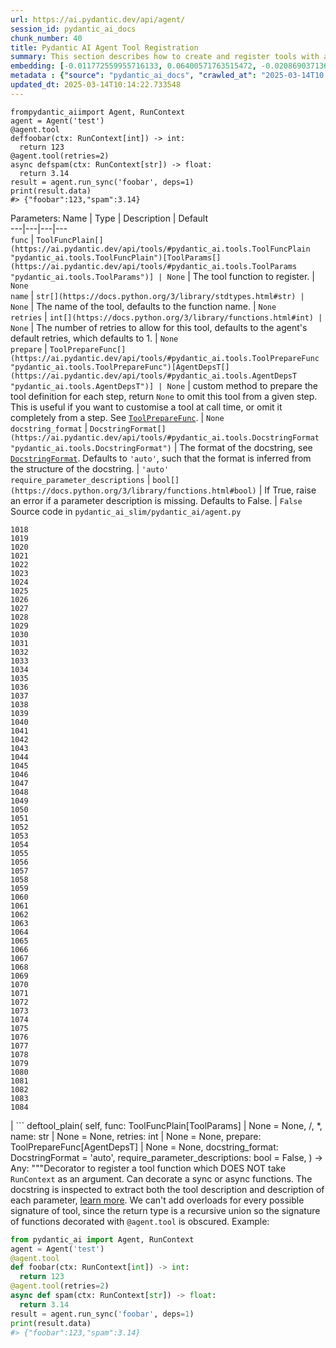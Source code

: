 ```yaml
---
url: https://ai.pydantic.dev/api/agent/
session_id: pydantic_ai_docs
chunk_number: 40
title: Pydantic AI Agent Tool Registration
summary: This section describes how to create and register tools with a Pydantic AI agent. It includes an example of defining two tools, 'foobar' and 'spam', with specific return types and a retry mechanism. It shows how to run the tool synchronously and print the results.
embedding: [-0.011772559955716133, 0.06400571763515472, -0.02086903713643551, -0.043434027582407, -0.012675599195063114, 0.014569781720638275, 0.006238685455173254, -0.0033368433360010386, 0.014327501878142357, 0.030989693477749825, -0.0019575045444071293, 0.012367244809865952, 0.05506342276930809, -0.009845339693129063, 0.01646396331489086, 0.019437387585639954, -0.04283934086561203, 0.019580552354454994, 0.01313813216984272, 0.056561145931482315, 0.054402660578489304, 0.029822349548339844, 0.013457500375807285, 0.00937730073928833, 0.02037346549332142, 0.011453191749751568, -0.011981800198554993, 0.06651661545038223, -0.005338398739695549, 0.02709120325744152, 0.015439783222973347, -0.016056492924690247, -0.014933199621737003, -0.022190559655427933, 0.03328033164143562, -0.009531478397548199, 0.05893988534808159, 0.027641838416457176, -0.016607128083705902, 0.03755325451493263, 0.00026137917302548885, -0.009762744419276714, 0.004787764512002468, 0.02942589297890663, -0.010313378646969795, 0.001067542121745646, -0.0019134539179503918, 0.05990900099277496, -5.162195861885266e-07, -0.03457982838153839, -0.03665021434426308, 0.0298443753272295, 0.004055420868098736, 0.014008134603500366, -0.024492209777235985, -0.016684217378497124, -0.025879807770252228, 0.0014151299837976694, -0.035438816994428635, 0.030857540667057037, 0.017455104738473892, -0.00128710747230798, -0.02115536667406559, 0.052684683352708817, -0.049424927681684494, 0.018281055614352226, -0.028522852808237076, 0.038588445633649826, -0.038720596581697464, 0.018776627257466316, 0.027179304510354996, 0.03079146519303322, -0.039293259382247925, -0.026672720909118652, -0.021320557221770287, -0.013094081543385983, 0.029866399243474007, 0.048543911427259445, 0.03786160796880722, 0.008138373494148254, 0.004498681519180536, -0.007719891611486673, -0.03345653414726257, 0.05043809488415718, -0.060657866299152374, -0.04394061118364334, -0.05294898524880409, -0.02451423555612564, 0.003083551535382867, 0.0153626948595047, 0.039755791425704956, -0.006315774284303188, 0.013633702881634235, 0.041517820209264755, 0.09008375555276871, 0.021871190518140793, 0.003736053127795458, -0.016221683472394943, 0.009030400775372982, 0.03435957431793213, 0.05559203028678894, 0.015527884475886822, -0.05074644833803177, -0.014988263137638569, 0.04682593420147896, -0.017719408497214317, -0.0005850488669238985, -0.04290541633963585, -0.047134287655353546, 0.012400282546877861, -0.053697846829891205, 0.0026540569961071014, -0.030064627528190613, 0.029051460325717926, -0.04911657050251961, -0.021375620737671852, 0.0066131167113780975, 0.06158293038606644, -0.0150983901694417, -0.03101171925663948, -0.06651661545038223, -0.03345653414726257, 0.039821866899728775, 0.007004067301750183, 0.013920033350586891, 0.0002479574759490788, -0.02938184142112732, -0.0203073900192976, -0.02744361013174057, -0.03541679307818413, 0.027113229036331177, 0.019756754860281944, 0.006156090646982193, 0.007774955127388239, -0.01040147989988327, -0.05625279247760773, -0.05167151615023613, -0.002700860844925046, -0.015406745485961437, 0.0011005800915881991, 0.003895736997947097, -0.010291353799402714, 0.0016078519402071834, 0.001918960246257484, -0.016485989093780518, 0.04700213670730591, -0.03676034137606621, -0.0150983901694417, -0.04290541633963585, 0.07294802367687225, 0.018842702731490135, -0.013358386233448982, 0.004449124448001385, -0.017917636781930923, -0.021309543401002884, 0.016265735030174255, 0.008595400489866734, 0.01953650265932083, 0.047310490161180496, -0.0029458929784595966, -0.01564902439713478, -0.0011522021377459168, -0.02242182567715645, -0.0017372509464621544, -0.012323194183409214, -0.03770742937922478, 0.07435764372348785, -0.03279577195644379, -0.044491246342659, 0.018446246162056923, 0.030593236908316612, -0.023677270859479904, -0.004234377294778824, 0.04464542120695114, 0.03418337181210518, -0.039183132350444794, -0.05153936147689819, -0.03171652927994728, -0.006392863113433123, 0.0031716530211269855, 0.003774597542360425, 0.005206246394664049, -0.04810340330004692, -0.010065593756735325, -0.039579588919878006, -0.028809182345867157, 0.019591566175222397, -0.035548944026231766, 0.009107490070164204, 0.058543428778648376, 0.012036863714456558, 0.028016269207000732, 0.020571693778038025, -0.008991857059299946, -0.011574330739676952, -0.03433755040168762, 0.0331922322511673, -0.0008576128166168928, 0.0158913042396307, -0.04149579256772995, -0.027069177478551865, -0.0025549428537487984, 0.039998069405555725, 0.0007406030199490488, 0.036958567798137665, 0.007626283913850784, 0.03905097767710686, -0.02814842015504837, 0.027818040922284126, -0.01412927359342575, -0.010126163251698017, -0.03968971595168114, 0.02002106048166752, 0.0015073611866682768, 0.004135263152420521, 0.0019272197969257832, 0.05867558345198631, -8.76712947501801e-05, -0.007400523871183395, 0.030593236908316612, -0.03834616765379906, 0.00792913231998682, 0.01600142940878868, -0.035306666046381, -0.018622448667883873, 0.007763942237943411, -0.06378547102212906, -0.04651757702231407, -0.023743348196148872, 0.09488528966903687, -0.022553976625204086, 0.019756754860281944, -0.018270043656229973, -0.012488383799791336, 0.02850082702934742, -0.026474492624402046, -0.0023828695993870497, -0.02973424829542637, -0.006811345461755991, -0.015351681970059872, -0.03292792662978172, -0.025152970105409622, -0.009647111408412457, 0.009217617101967335, -0.024976767599582672, 0.0314301997423172, 0.01878763921558857, 0.007841031067073345, 0.03863249719142914, 0.008870717138051987, 0.054402660578489304, -0.016926495358347893, -0.023104611784219742, -0.008689007721841335, -0.04037250205874443, 0.015946367755532265, 0.04629732295870781, -0.017565231770277023, -0.05695760250091553, 0.011271482333540916, 0.07123003900051117, -0.03090159222483635, 0.0045702639035880566, 0.0014330255798995495, 0.014624844305217266, -0.01585826463997364, 0.040350474417209625, 0.02024131454527378, 0.02797221764922142, 0.049953535199165344, 0.07475410401821136, 0.036782365292310715, 0.029690196737647057, -0.007835525088012218, -0.015406745485961437, 0.0034194383770227432, 0.017774472013115883, 0.052112020552158356, -0.019448399543762207, -0.04973328113555908, 0.0003768402966670692, 0.02733348309993744, 0.025241073220968246, 0.017928650602698326, -0.010247303172945976, 2.0084166862943675e-06, -0.0203073900192976, 0.012036863714456558, -0.015737125650048256, 0.015935353934764862, -0.02398562617599964, 0.035615019500255585, 0.03264159709215164, 0.01614459604024887, -0.030527161434292793, -0.038302116096019745, -0.006778307259082794, -0.022686129435896873, -0.007664828095585108, -0.04220060631632805, -0.007031599059700966, 0.03968971595168114, 0.009019388817250729, -0.009322237223386765, -0.010770405642688274, -0.011271482333540916, -0.01673928089439869, -0.019470425322651863, 0.04079098254442215, -0.01758725754916668, 0.01107325404882431, 0.04233275726437569, -0.05572418123483658, -0.020505618304014206, 0.00748862512409687, 0.024426134303212166, -0.00422887085005641, 0.008733058348298073, 0.02772993966937065, -0.024954741820693016, -0.01956954039633274, -0.03464590385556221, 0.013501551002264023, -0.018391182646155357, 0.015626998618245125, 0.002393882256001234, -0.0004749220097437501, 0.025945885106921196, -0.00944888312369585, 0.026430442929267883, -0.005200739949941635, -0.03257552161812782, -0.030703363940119743, 0.05096670240163803, 0.01857839897274971, 0.019580552354454994, 0.050349991768598557, -0.009680149145424366, 0.02175005152821541, 0.04466744884848595, 0.0005812632152810693, -0.02380942367017269, -0.03878667578101158, -0.039887942373752594, 0.01252142246812582, 0.06096621975302696, 0.0019478684989735484, 0.028721081092953682, -0.022752204909920692, 0.026496518403291702, 0.01782953552901745, -0.017422067001461983, 0.03345653414726257, 0.0026306549552828074, -0.03261956945061684, 0.005118145141750574, -0.028897283598780632, 0.018336119130253792, -0.02013118751347065, 0.0023828695993870497, -0.013644715771079063, 0.017565231770277023, -0.012334206141531467, -0.01181661058217287, -0.04832365736365318, 0.04083503410220146, 0.015836240723729134, -0.02179410308599472, -0.02334688976407051, -0.0010799313895404339, 0.03132007271051407, 0.08885033428668976, -0.024624362587928772, -0.02669474668800831, -0.0035846286918967962, -0.010076605714857578, -0.021573849022388458, -0.012191041372716427, 0.0321350134909153, -0.008534830063581467, 0.06550344824790955, -0.0034001662861555815, -0.014756997115910053, 0.014900161884725094, 0.026540569961071014, 0.044270992279052734, 0.021992331370711327, 0.013743829913437366, 0.002579721389338374, 0.009371794760227203, 0.014041172340512276, -0.07836626470088959, 0.007389510981738567, 0.014448641799390316, -0.05233227461576462, 0.006409382447600365, -0.0013050030684098601, 0.000847976712975651, 0.046209223568439484, -0.013314335606992245, -0.019029919058084488, 0.026892974972724915, -0.017146749421954155, -0.027465634047985077, -0.008452234789729118, 0.05114290490746498, 0.03257552161812782, 0.011541293002665043, 0.009085464291274548, 0.04215655475854874, 0.06330090761184692, 0.017355989664793015, 0.016188645735383034, -0.003714027814567089, -0.0038847243413329124, -0.02861095406115055, 0.007736410945653915, -0.02744361013174057, 0.023479042574763298, 0.0022011601831763983, -0.018181942403316498, -0.04902847111225128, 0.030417034402489662, -0.014349527657032013, 0.005321879871189594, 0.034734006971120834, -0.022620053961873055, -0.057089757174253464, -0.008523818105459213, -0.017961688339710236, 0.05048214644193649, -0.01225711777806282, 0.03535071760416031, -0.012576485052704811, -0.0603935606777668, -0.0072683715261518955, 0.014162312261760235, 0.02850082702934742, 0.024624362587928772, 0.03634185716509819, -0.027421584352850914, -0.05488722026348114, -0.005836722441017628, 0.04876416549086571, -0.0360335037112236, -0.0028715573716908693, -0.00027376844082027674, -0.010935595259070396, 0.08294753730297089, -0.005743114743381739, 0.0028467788361012936, -0.023104611784219742, -0.027531711384654045, -0.006877421401441097, 0.005635741166770458, -0.028456775471568108, 0.048191506415605545, -0.004294946789741516, 0.03764135390520096, 0.0024792305193841457, 0.08642754703760147, -0.003548837499693036, -0.014228387735784054, 0.031738556921482086, -0.027289431542158127, 0.00162437092512846, -0.012928890995681286, 0.033390458673238754, -0.006453433074057102, 0.007395017426460981, 0.008149386383593082, -0.005473304074257612, 0.003956306725740433, 0.0012912371894344687, 0.03242134302854538, -0.02704715169966221, 0.03118792176246643, 0.007306916173547506, 0.046561628580093384, -0.03347856178879738, 0.03253147006034851, -0.03587932512164116, 0.008369640447199345, 0.027641838416457176, -0.01861143670976162, 0.013710792176425457, -0.009212110191583633, -0.02123245596885681, -0.01875460147857666, 0.008298058062791824, 0.006987547967582941, -0.0068443831987679005, 0.01351256389170885, -0.008534830063581467, 0.026892974972724915, 0.0032707671634852886, 0.03799376264214516, 0.017807509750127792, -0.0034221915993839502, -0.014492692425847054, -0.019029919058084488, -0.02097916416823864, -0.013193195685744286, 0.012466358952224255, -0.011007177643477917, 0.007295903284102678, 0.013457500375807285, -0.008397172205150127, 0.0040471614338457584, 0.01963561587035656, -0.04501985386013985, -0.0015266333939507604, 0.013688766397535801, 0.034249447286129, 0.04057072848081589, -0.021981317549943924, 0.0139530710875988, -0.000911299604922533, -0.015461809001863003, -0.035438816994428635, 0.016827382147312164, -0.03704667091369629, -0.02398562617599964, 0.03803781047463417, 0.010357429273426533, 0.01340243685990572, 0.010285846889019012, -0.03275172412395477, -0.03546084463596344, -0.011376102454960346, -0.01506535243242979, -0.02376537211239338, 0.03579122573137283, -0.003091811202466488, -0.03623173013329506, -0.016408899798989296, -0.005754127632826567, 0.03292792662978172, 0.008011727593839169, -0.014900161884725094, 0.00872204639017582, 0.01893080398440361, -0.012323194183409214, -0.025307148694992065, -0.008254006505012512, 0.01492218766361475, 0.04735454171895981, 0.018908778205513954, 0.015285605564713478, -0.02532917447388172, 0.03418337181210518, -0.016904469579458237, 0.02861095406115055, -0.018655486404895782, 0.004886878654360771, -0.002512268489226699, 0.0014509211760014296, 0.019977008923888206, -0.003190925344824791, -0.054446712136268616, 0.02182714082300663, -0.025373224169015884, 0.007736410945653915, 0.011574330739676952, 0.01442661602050066, 0.028368674218654633, 0.013864969834685326, 0.020571693778038025, 0.008099828846752644, -0.009349768981337547, 0.027884116396307945, -0.009261667728424072, -0.0027751964516937733, -0.05541582778096199, 0.01313813216984272, -0.015010288916528225, 0.04400668665766716, -0.0448436513543129, -0.01790662482380867, -0.012906866148114204, 0.013072056695818901, -0.0038461799267679453, 0.019404349848628044, -0.021034227684140205, 0.004201339092105627, 0.026144113391637802, -0.001134306425228715, 0.0310777947306633, 0.008446728810667992, -0.08664780110120773, -0.01773042231798172, 0.027928167954087257, 0.020957138389348984, -0.03700261935591698, -0.05259658023715019, -0.0011047099251300097, -0.022686129435896873, 0.01709168590605259, -0.012851802632212639, 0.0020139445550739765, 0.032157037407159805, -0.0356810986995697, 0.0066131167113780975, 0.019558526575565338, -0.008039259351789951, 0.0029156082309782505, 0.03387501835823059, 0.011210912838578224, -0.043566178530454636, 0.021739039570093155, 0.002495749620720744, 0.021001188084483147, -0.023919550701975822, -0.03211298584938049, -0.034205395728349686, 0.03301602602005005, -0.007516156882047653, -0.011662432923913002, 0.046385426074266434, 0.003328583901748061, -0.023148661479353905, 0.014074210077524185, -0.025549426674842834, -0.0009119879105128348, 0.010814456269145012, 0.021595874801278114, 0.0029156082309782505, -0.006370837800204754, 0.01974574290215969, 0.08012828975915909, -0.05101075395941734, 0.011018190532922745, 0.011221925728023052, 0.004933682736009359, -0.013875981792807579, 0.01008211262524128, 0.029756272211670876, -0.007119700312614441, -0.006167103070765734, -0.05167151615023613, 0.024073727428913116, 0.031452227383852005, 0.038830723613500595, 0.016364848241209984, -0.02264207974076271, 0.04149579256772995, -0.009718693792819977, 0.010230783373117447, 0.015010288916528225, 0.0031386150512844324, 0.024778539314866066, -0.025549426674842834, -0.013446487486362457, 0.0028082344215363264, 0.011530280113220215, 0.044381119310855865, -0.009063439443707466, 0.004897891543805599, -0.027289431542158127, 0.018831690773367882, -0.010324391536414623, 0.0028522852808237076, -0.013226233422756195, -0.01428345125168562, -0.012014838866889477, 0.04109933599829674, 0.02539524994790554, 0.00941033847630024, -0.0009704927797429264, -0.03453577682375908, -0.00518422108143568, -0.004848334472626448, -0.010957621037960052, 0.006337799597531557, -0.003895736997947097, -0.0034414639230817556, 0.020472580567002296, -0.030813490971922874, -0.042751241475343704, 0.01921713352203369, -0.02574765495955944, -0.024360056966543198, 0.008204449899494648, 0.008909261785447598, 0.028170445933938026, -0.0006944874185137451, 0.023280814290046692, 0.043147698044776917, 0.03347856178879738, -0.00436102319508791, -0.01124945655465126, -0.035372741520404816, 0.03400716930627823, 0.012774713337421417, 0.027465634047985077, 0.025769680738449097, -0.009068945422768593, -0.005897292401641607, -0.017664344981312752, 0.007202295586466789, 0.0036369389854371548, -0.003089057980105281, -0.043434027582407, 0.013655728660523891, -0.013061043806374073, -0.007956664077937603, 0.014823072589933872, 0.01284078974276781, 0.04215655475854874, -0.021243467926979065, -0.021948279812932014, 0.001371767488308251, -0.032443366944789886, 0.00129605527035892, -0.04629732295870781, -0.013446487486362457, 0.04372035712003708, 0.008463247679173946, 0.024382082745432854, 0.002553566126152873, -0.04173807427287102, 0.02447018399834633, -0.02920563891530037, -0.005489822942763567, 0.034910209476947784, -0.0009367664461024106, -0.0018294821493327618, 0.04325782507658005, 0.015549910254776478, -0.016397885978221893, -0.020494606345891953, -0.03687046840786934, -0.014547755941748619, -0.03140817582607269, -0.012950916774570942, -0.009300211444497108, -0.02656259387731552, -0.0024489457719027996, -0.01893080398440361, 0.007114193867892027, 0.04598896950483322, 0.03409527242183685, 0.0015114909037947655, 0.0022727428004145622, -0.040702879428863525, 0.0076042586006224155, -0.0014701933832839131, -0.0021970304660499096, -0.014140286482870579, 0.06140672788023949, -0.023192713037133217, 0.005321879871189594, -0.031231973320245743, 0.035725146532058716, -0.025130946189165115, 0.025527402758598328, -0.02861095406115055, -0.00840818416327238, -0.027245381847023964, -0.001494971918873489, -0.009718693792819977, -0.018027763813734055, 0.0027270158752799034, 0.042685166001319885, -0.021805115044116974, -0.0019588812720030546, -0.019613590091466904, 0.01992194540798664, -0.039931993931531906, 0.0038214013911783695, 0.0321350134909153, -0.0075106509029865265, -0.04499782621860504, -0.005621975287795067, -0.007890588603913784, -0.01641991175711155, -0.0006741827819496393, -0.017422067001461983, 0.012543447315692902, -0.02592385932803154, 0.015406745485961437, 0.002956905635073781, -0.035306666046381, 0.011607369408011436, -0.007626283913850784, 0.01723485067486763, -0.01681636832654476, -0.009250654838979244, -0.02394157648086548, 0.007026092614978552, -0.06365331262350082, -0.013292309828102589, 0.022906383499503136, 0.016717255115509033, 0.003716781036928296, -0.004815296269953251, 0.007356473244726658, -0.06691306829452515, -0.03037298284471035, 0.018314093351364136, 0.01645294949412346, -0.04457934573292732, 0.029359815642237663, -0.014019147492945194, 0.04433706775307655, -0.009432364255189896, 0.006866408511996269, -0.018126878887414932, 0.028346648439764977, -0.011117304675281048, -0.015384719707071781, 0.01539573259651661, -0.010175719857215881, 0.002749041421338916, 0.008788121864199638, 0.036540087312459946, 0.01825902983546257, -0.04008617252111435, 0.00801723450422287, -0.04537225887179375, -0.005357671063393354, -0.019514476880431175, 0.041627947241067886, -0.00025363589520566165, 0.010836481116712093, 0.03704667091369629, -0.01325927209109068, -0.040350474417209625, -0.0284347515553236, -0.034491728991270065, -0.023214738816022873, -0.049997586756944656, 0.018490297719836235, 0.022047393023967743, 0.034910209476947784, 0.026496518403291702, 0.026848923414945602, 0.024205880239605904, -0.017499154433608055, 0.011188887059688568, 0.0027049905620515347, 0.016199657693505287, 0.004093965515494347, -0.01266458723694086, 0.01269762497395277, -0.02651854418218136, 0.0037663381081074476, 0.008077803999185562, 0.00127815967425704, 0.021199416369199753, -0.0021419671829789877, 0.042685166001319885, 0.05541582778096199, 0.01255446020513773, 0.003056019777432084, 0.03464590385556221, 0.05484316870570183, 0.03167248144745827, -0.0009161176858469844, 0.01664016582071781, 0.005787165369838476, 0.0035185525193810463, -0.010148189030587673, -0.010384961031377316, -0.02214650809764862, 0.005104379262775183, -0.04418288916349411, -0.01089705154299736, -0.004906150978058577, -0.008364133536815643, 0.004115990828722715, 0.01412927359342575, 0.00612855888903141, 0.006624129600822926, -0.02493271790444851, 0.01287382747977972, 0.011420154012739658, 0.07074548304080963, -0.011376102454960346, -0.019932959228754044, 0.033038053661584854, -0.04336795210838318, 0.003647951642051339, -0.035262614488601685, 0.008061285130679607, -0.008463247679173946, -0.018952829763293266, 0.010836481116712093, -0.01412927359342575, 0.05431455746293068, -0.04616517201066017, -0.008105335757136345, 0.011332051828503609, -0.051583413034677505, 0.04189225286245346, 0.03132007271051407, 0.0317826084792614, 0.012741675600409508, 0.03220108896493912, -0.019118020310997963, -7.067906699376181e-05, -0.02856690250337124, 0.026144113391637802, -0.013798893429338932, -0.005129157565534115, -0.013997121714055538, 0.01428345125168562, 0.010148189030587673, -0.01012065727263689, -0.04911657050251961, 0.023192713037133217, -0.04101123660802841, -0.03347856178879738, 0.0755910649895668, -0.007631790358573198, -0.0370907224714756, 0.05202392116189003, 0.0012430567294359207, 0.005429253447800875, 0.04435909166932106, -0.005974381230771542, -0.03409527242183685, -0.027377532795071602, -0.0068609025329351425, -0.016012443229556084, 0.006255204789340496, 0.018875740468502045, -0.007240839768201113, 0.02440410852432251, -0.005946849472820759, 0.017642321065068245, -0.008964325301349163, -0.004966720473021269, 0.054755065590143204, -0.04312567040324211, -0.049424927681684494, -0.017466116696596146, -0.0014054938219487667, -0.049601130187511444, 0.05409430339932442, -0.006558053661137819, -0.02603398635983467, -0.018622448667883873, -0.010775911621749401, -0.030527161434292793, 0.007020586170256138, 0.003609407227486372, -0.05242037773132324, 0.00944888312369585, 0.008358627557754517, 0.030857540667057037, -0.0377955324947834, 0.022664103657007217, -0.009916922077536583, -0.020637771114706993, -0.02656259387731552, -0.02232271060347557, -0.025967909023165703, 0.026342341676354408, -0.008413691073656082, -0.02086903713643551, -0.0331922322511673, -0.0065305219031870365, -0.004135263152420521, -0.0013999874936416745, -0.009861858561635017, -0.03557097166776657, 0.010104137472808361, -0.002165368990972638, 0.007081156130880117, -0.02009814791381359, 0.022223597392439842, 0.0035681098233908415, -0.0192501712590456, -0.007830018177628517, -0.0026994843501597643, 0.05114290490746498, 0.024954741820693016, 0.014162312261760235, -0.022311698645353317, -0.05484316870570183, 0.0017138490220531821, 0.011007177643477917, 0.01840219460427761, 0.0220694188028574, -0.022135496139526367, 0.01857839897274971, 0.040460601449012756, 0.010638252831995487, -0.03506438806653023, -0.019404349848628044, -0.05092265084385872, 0.026078036054968834, 0.026848923414945602, -0.027399558573961258, 0.006090014241635799, 0.028765130788087845, 0.025152970105409622, 0.024316007271409035, 0.008331095799803734, 0.01243332028388977, 0.01981181837618351, 0.04686998575925827, 0.01495522540062666, -0.023831449449062347, -0.03612160310149193, -0.018347132951021194, -0.01243332028388977, -0.0019602577667683363, 0.0018515075789764524, -0.011376102454960346, 0.019239159300923347, 0.0019781533628702164, -0.0284347515553236, 0.004641846287995577, -0.00916255358606577, -0.004875865764915943, -0.0019506217213347554, -0.03482210636138916, 0.01506535243242979, -0.010764898732304573, -0.006690205540508032, -0.006123052444308996, -0.013016993179917336, 0.023479042574763298, 0.040879085659980774, -0.006706724874675274, -0.03594540059566498, -0.022509926930069923, -0.0013036264572292566, 0.028743106871843338, 0.04446921870112419, -0.02832462452352047, 0.017069660127162933, -0.008947806432843208, -0.01188268605619669, 0.04951302707195282, -0.021595874801278114, 0.008072298020124435, -0.006541534326970577, -0.020847011357545853, 0.013039018027484417, 0.028104370459914207, 0.01730092614889145, 0.033038053661584854, 0.03557097166776657, -0.03896287828683853, 0.010038061998784542, 0.00978477019816637, 0.021981317549943924, -0.024029677733778954, 0.0007839654572308064, -0.02557145245373249, 0.0162437092512846, 0.011238444596529007, -0.021639924496412277, -0.007918120361864567, 0.03574717417359352, 0.011574330739676952, -0.0087440712377429, -0.00511263869702816, -0.03739907592535019, 0.005759634077548981, 0.018126878887414932, 0.026937026530504227, 0.00852932408452034, 0.0225980281829834, 0.0008851445163600147, -0.014745984226465225, 0.04279528930783272, 0.00754919508472085, -0.0027985984925180674, -0.03112184628844261, -0.018126878887414932, -0.007626283913850784, -0.024646388366818428, -0.02469043806195259, -0.022862331941723824, -0.009839833714067936, 0.014790034852921963, -0.0026058764196932316, 0.034778058528900146, -0.06915965676307678, -0.018038777634501457, -0.015208517201244831, 0.010109644383192062, -0.0033423497807234526, -0.02944791689515114, -0.00782451219856739, 0.0039893449284136295, 0.008446728810667992, 0.0013228986645117402, -0.017862573266029358, 0.00967464316636324, -0.003879218129441142, -0.012422308325767517, 0.046077072620391846, -0.0058697606436908245, 0.011205405928194523, -0.008964325301349163, 0.012378256767988205, 0.03235526755452156, 0.012598510831594467, 0.008094322867691517, -0.007466599810868502, -0.013248259201645851, 0.004881372209638357, -0.013061043806374073, -0.0032074442133307457, 0.02150777168571949, 0.014448641799390316, 0.0374431274831295, 0.030417034402489662, -0.06202343851327896, -0.012983954511582851, -0.040813006460666656, -0.0013827801449224353, 0.028302598744630814, 0.03266362100839615, 0.047134287655353546, 0.002000178676098585, 0.0188977662473917, -0.030395008623600006, 0.0005031420150771737, -0.0018267290433868766, -0.02086903713643551, -0.014580793678760529, 0.02016422525048256, 0.014536743052303791, 0.005398968700319529, 0.003678236622363329, -0.015549910254776478, 0.006475458387285471, -0.055327724665403366, -0.008204449899494648, -0.0048951380886137486, -0.010285846889019012, 0.002246587537229061, -0.0036396922077983618, -0.029888425022363663, -0.0011859284713864326, -0.016783330589532852, 0.003945294301956892, -0.012102940119802952, -0.023016510531306267, 0.008276032283902168, -0.004666625056415796, 0.05537177622318268, -0.0046280804090201855, 0.029976526275277138, 0.03387501835823059, -0.004226117394864559, 0.01527459267526865, 0.008677994832396507, -0.0010289977071806788, 0.008501792326569557, -0.036429960280656815, 0.0058862799778580666, 0.031055768951773643, 0.011051228269934654, -0.008551348932087421, 0.031143872067332268, -0.0025494364090263844, -0.040284398943185806, 0.023479042574763298, -0.010335404425859451, 0.01910700649023056, 0.011453191749751568, 0.03429349884390831, -0.030923618003726006, -0.03658413887023926, -0.002965165302157402, 0.011717496439814568, 0.008430209942162037, -0.03026285581290722, 0.0010785547783598304, -0.005677038803696632, -0.0023622207809239626, -0.008766097016632557, -2.550985118432436e-05, -0.013248259201645851, -0.06034950911998749, 0.007202295586466789, 0.030284881591796875, 0.0020428530406206846, -0.01255446020513773, -0.004939188715070486, 0.01627674698829651, -0.021606886759400368, 0.006040457170456648, -0.008606412447988987, 0.004033395554870367, 0.0018033270025625825, -0.02832462452352047, -0.048367708921432495, 0.026298290118575096, 0.018237005919218063, 0.025263097137212753, -0.020847011357545853, 0.036363884806632996, -0.0017303680069744587, 0.00137107924092561, -0.03416134789586067, 0.007670334540307522, 0.009256160818040371, 0.02673879824578762, 0.022576002404093742, 0.019007893279194832, 0.011519268155097961, 0.0023264295887202024, -0.002680212026461959, 0.02306056022644043, 0.01684940606355667, 0.028919309377670288, -0.014558768831193447, -0.002901842352002859, 0.038015786558389664, -0.02486664056777954, 0.01667320355772972, 0.011276988312602043, -0.009971985593438148, 0.01960257813334465, -0.01886472851037979, 0.01984485797584057, -0.028809182345867157, 0.027950191870331764, 0.00032556249061599374, 0.00923413597047329, 0.0012279143556952477, -0.014613832347095013, 0.01699257269501686, -0.03938135877251625, -0.030328933149576187, 0.005302607547491789, -0.005467797629535198, -0.005621975287795067, 0.04464542120695114, 0.012741675600409508, 0.0005169078940525651, 0.008622932247817516, 0.024844616651535034, 0.01904093101620674, 0.005682545248419046, -0.01617763377726078, -0.025791706517338753, -0.0025191514287143946, 0.052464429289102554, 0.013743829913437366, -0.008617425337433815, -0.004663871601223946, 0.035548944026231766, -0.008958818390965462, 0.0054457723163068295, -0.016221683472394943, 0.02165093645453453, -0.027201330289244652, -0.019800806418061256, 0.013787880539894104, -0.01410724874585867, 0.0004749220097437501, 0.0049639674834907055, -0.03400716930627823, 0.010038061998784542, 0.005019030999392271, 0.016937509179115295, -0.03521856293082237, -0.031562354415655136, 0.028456775471568108, 0.001611981657333672, 0.023655245080590248, -0.003551590722054243, 0.007356473244726658, 0.0014715699944645166, 0.030461084097623825, -0.021849164739251137, 0.009382806718349457, -0.009773757308721542, 0.008182424120604992, 0.0018570139072835445, -0.0038682054728269577, -0.0374431274831295, -0.022234609350562096, -0.013292309828102589, 0.02698107622563839, -0.01793966256082058, -0.01343547459691763, -0.024095753207802773, -0.006112039554864168, 0.01914004608988762, 0.0301967803388834, -0.006183622404932976, -0.029888425022363663, 0.012058889493346214, 0.01667320355772972, 0.0065140025690197945, -0.025901833549141884, 0.022576002404093742, 0.0035240589641034603, 0.01574813760817051, 0.014041172340512276, -0.044557321816682816, -0.0007674464141018689, -0.04898441955447197, 0.008655969984829426, -0.02550537697970867, -0.011166862212121487, -0.013864969834685326, -0.0069379908964037895, -0.00882666651159525, 0.026496518403291702, 0.015516872517764568, 0.017565231770277023, 0.0709657371044159, 0.01100167166441679, -0.007092168554663658, -0.004237130284309387, 0.022862331941723824, 0.013204208575189114, -0.0139530710875988, 0.041165415197610855, -0.010572177357971668, 0.001350430422462523, -0.018413208425045013, 0.018919792026281357, 0.008309070020914078, -0.006800332572311163, -0.006662673782557249, -0.016408899798989296, -0.0001137403814936988, -0.016508013010025024, 0.003912256099283695, 0.031055768951773643, -0.03352260962128639, -0.028302598744630814, -0.013765855692327023, -0.020472580567002296, 0.006464445497840643, -0.011310026980936527, -0.005330139305442572, 0.015880290418863297, -0.029403867200016975, -0.006326787173748016, 0.03442564979195595, -0.0017799250781536102, -0.02744361013174057, 0.00754919508472085, 0.04118743911385536, 0.011453191749751568, -0.014118261635303497, 0.007048117928206921, 0.004093965515494347, 0.0014330255798995495, -0.0018735328922048211, -0.0012719649821519852, 0.005754127632826567, 0.024712463840842247, -0.0004050603020004928, -0.005798178259283304, 0.024668412283062935, 0.01539573259651661, -0.03902895376086235, 0.03193678334355354, 0.0174881424754858, 0.023082586005330086, 0.012312181293964386, -0.011926736682653427, -0.036606162786483765, -0.0021667457185685635, -0.024822590872645378, 0.007813499309122562, -0.020032072439789772, -0.010219771414995193, -0.014041172340512276, 0.03717882186174393, 0.03235526755452156, 0.022928409278392792, 0.03336843475699425, 0.012345219030976295, -0.003777350764721632, -0.0024255437310785055, -0.0072793844155967236, -0.014734971337020397, -0.020571693778038025, -0.031209947541356087, 0.0037608316633850336, -0.023302840068936348, -0.014889148995280266, -0.020670808851718903, 0.026584619656205177, -0.00436102319508791, 0.015384719707071781, -0.03658413887023926, -0.004014123231172562, -0.005580677650868893, 0.004597795661538839, 0.0197787806391716, -0.012752688489854336, -0.04394061118364334, -0.013644715771079063, 0.003312064800411463, 0.0001731916709104553, 0.01089705154299736, -0.030174754559993744, 0.018181942403316498, -0.00886521115899086, 0.013005980290472507, 0.03429349884390831, -0.0031688997987657785, 0.02193726785480976, 0.003923268988728523, 0.01966865360736847, -0.010786924511194229, 0.005919317714869976, 0.005566911771893501, 0.006266217213124037, 0.0010448284447193146, -0.00805027224123478, 0.018622448667883873, 0.029976526275277138, -0.023192713037133217, 0.031452227383852005, -0.010941102169454098, 0.005941343028098345, -0.004143522586673498, -0.0034662424586713314, 0.006882927846163511, -0.028104370459914207, 0.019184095785021782, -0.020935112610459328, -0.010175719857215881, -0.02581373229622841, -0.0153626948595047, 0.008254006505012512, -0.005644000601023436, 0.03330235555768013, 0.01984485797584057, 0.0010097254998981953, 0.008270526304841042, -0.03149627521634102, -0.012477370910346508, -0.02673879824578762, 0.013292309828102589, -0.004691403359174728, 4.0974930016091093e-05, 0.0083861593157053, -0.04788315296173096, -0.043522126972675323, -0.0014839592622593045, -0.002421414013952017, 0.01773042231798172, 0.003515799529850483, 0.0028825700283050537, 0.032971978187561035, -0.01495522540062666, -0.009911416098475456, -0.05202392116189003, 0.027575761079788208, -0.0012650821590796113, 0.02277423068881035, 0.0034992804285138845, -0.016166619956493378, 0.0026898481883108616, 0.024778539314866066, 0.003221210092306137, -0.020186251029372215, 0.006767294369637966, 0.017576243728399277, 0.009476414881646633, -0.0013098211493343115, 0.058323174715042114, 0.009977491572499275, 0.041275542229413986, -0.03570312261581421, -0.007538182195276022, -0.02246587537229061, 0.017245864495635033, 0.010170213878154755, -0.013931045308709145, 0.02504284493625164, 0.01971270516514778, 0.012422308325767517, 0.0174881424754858, 0.009168059565126896, -0.013600665144622326, -0.018380170688033104, 0.01814890280365944, -0.007560207974165678, -0.032046910375356674, 0.005082353949546814, -0.014371553435921669, 0.05660519748926163, 0.0068388767540454865, 0.01731193996965885, -0.032443366944789886, -0.024800565093755722, -0.008975337259471416, 0.014867124147713184, -0.007725398056209087, 0.0009064815822057426, 0.021948279812932014, -0.022686129435896873, -0.007885081693530083, -0.004785011522471905, -0.0031413682736456394, -0.02651854418218136, -0.01804978959262371, 0.004950201604515314, 0.008755084127187729, 0.014536743052303791, 0.008804640732705593, 0.01857839897274971, -0.024954741820693016, 0.011827622540295124, 0.027311457321047783, 0.012213067151606083, -0.006161597091704607, 0.02107827737927437, -0.0035323183983564377, -0.024382082745432854, 0.006458939518779516, -0.03973376378417015, -0.03365476429462433, -0.031231973320245743, -0.01769738458096981, 0.0055503929033875465, 0.023126637563109398, 0.017422067001461983, 0.014206362888216972, -0.045328207314014435, 0.02750968560576439, -0.0096250856295228, -0.013391423970460892, 0.01184964831918478, -0.01513142790645361, -0.015836240723729134, 0.004928176291286945]
metadata : {"source": "pydantic_ai_docs", "crawled_at": "2025-03-14T10:14:22.732021", "url_path": "/api/agent/", "chunk_size": 3693}
updated_dt: 2025-03-14T10:14:22.733548
---
```

```
frompydantic_aiimport Agent, RunContext
agent = Agent('test')
@agent.tool
deffoobar(ctx: RunContext[int]) -> int:
  return 123
@agent.tool(retries=2)
async defspam(ctx: RunContext[str]) -> float:
  return 3.14
result = agent.run_sync('foobar', deps=1)
print(result.data)
#> {"foobar":123,"spam":3.14}

```

Parameters:
Name | Type | Description | Default  
---|---|---|---  
`func` |  `ToolFuncPlain[](https://ai.pydantic.dev/api/tools/#pydantic_ai.tools.ToolFuncPlain "pydantic_ai.tools.ToolFuncPlain")[ToolParams[](https://ai.pydantic.dev/api/tools/#pydantic_ai.tools.ToolParams "pydantic_ai.tools.ToolParams")] | None` |  The tool function to register. |  `None`  
`name` |  `str[](https://docs.python.org/3/library/stdtypes.html#str) | None` |  The name of the tool, defaults to the function name. |  `None`  
`retries` |  `int[](https://docs.python.org/3/library/functions.html#int) | None` |  The number of retries to allow for this tool, defaults to the agent's default retries, which defaults to 1. |  `None`  
`prepare` |  `ToolPrepareFunc[](https://ai.pydantic.dev/api/tools/#pydantic_ai.tools.ToolPrepareFunc "pydantic_ai.tools.ToolPrepareFunc")[AgentDepsT[](https://ai.pydantic.dev/api/tools/#pydantic_ai.tools.AgentDepsT "pydantic_ai.tools.AgentDepsT")] | None` |  custom method to prepare the tool definition for each step, return `None` to omit this tool from a given step. This is useful if you want to customise a tool at call time, or omit it completely from a step. See [`ToolPrepareFunc`](https://ai.pydantic.dev/api/tools/#pydantic_ai.tools.ToolPrepareFunc). |  `None`  
`docstring_format` |  `DocstringFormat[](https://ai.pydantic.dev/api/tools/#pydantic_ai.tools.DocstringFormat "pydantic_ai.tools.DocstringFormat")` |  The format of the docstring, see [`DocstringFormat`](https://ai.pydantic.dev/api/tools/#pydantic_ai.tools.DocstringFormat). Defaults to `'auto'`, such that the format is inferred from the structure of the docstring. |  `'auto'`  
`require_parameter_descriptions` |  `bool[](https://docs.python.org/3/library/functions.html#bool)` |  If True, raise an error if a parameter description is missing. Defaults to False. |  `False`  
Source code in `pydantic_ai_slim/pydantic_ai/agent.py`
```
1018
1019
1020
1021
1022
1023
1024
1025
1026
1027
1028
1029
1030
1031
1032
1033
1034
1035
1036
1037
1038
1039
1040
1041
1042
1043
1044
1045
1046
1047
1048
1049
1050
1051
1052
1053
1054
1055
1056
1057
1058
1059
1060
1061
1062
1063
1064
1065
1066
1067
1068
1069
1070
1071
1072
1073
1074
1075
1076
1077
1078
1079
1080
1081
1082
1083
1084
```
| ```
deftool_plain(
  self,
  func: ToolFuncPlain[ToolParams] | None = None,
  /,
  *,
  name: str | None = None,
  retries: int | None = None,
  prepare: ToolPrepareFunc[AgentDepsT] | None = None,
  docstring_format: DocstringFormat = 'auto',
  require_parameter_descriptions: bool = False,
) -> Any:
"""Decorator to register a tool function which DOES NOT take `RunContext` as an argument.
  Can decorate a sync or async functions.
  The docstring is inspected to extract both the tool description and description of each parameter,
  [learn more](../tools.md#function-tools-and-schema).
  We can't add overloads for every possible signature of tool, since the return type is a recursive union
  so the signature of functions decorated with `@agent.tool` is obscured.
  Example:
  ```python
  from pydantic_ai import Agent, RunContext
  agent = Agent('test')
  @agent.tool
  def foobar(ctx: RunContext[int]) -> int:
    return 123
  @agent.tool(retries=2)
  async def spam(ctx: RunContext[str]) -> float:
    return 3.14
  result = agent.run_sync('foobar', deps=1)
  print(result.data)
  #> {"foobar":123,"spam":3.14}